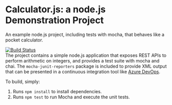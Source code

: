 Calculator.js: a node.js Demonstration Project
==============================================
An example node.js project, including tests with mocha, that behaves like
a pocket calculator.

[![Build Status](https://dev.azure.com/apklus/Integrating%20External%20Source%20Control%20with%20Azure%20Pipelines/_apis/build/status/AdamKlus.calculator?branchName=master)](https://dev.azure.com/apklus/Integrating%20External%20Source%20Control%20with%20Azure%20Pipelines/_build/latest?definitionId=10&branchName=master)  
The project contains a simple node.js application that exposes REST APIs
to perform arithmetic on integers, and provides a test suite with mocha
and chai.  The `mocha-junit-reporters` package is included to provide XML
output that can be presented in a continuous integration tool like
[Azure DevOps](https://azure.com/devops).

To build, simply:

1. Runs `npm install` to install dependencies.
2. Runs `npm test` to run Mocha and execute the unit tests.

